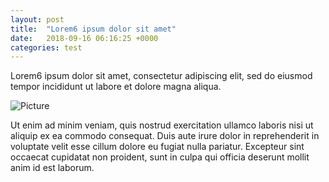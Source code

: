 ```yaml
---
layout: post
title:  "Lorem6 ipsum dolor sit amet"
date:   2018-09-16 06:16:25 +0000
categories: test
---
```


Lorem6 ipsum dolor sit amet, consectetur adipiscing elit, sed do eiusmod tempor incididunt ut labore et dolore magna aliqua.

![Picture](https://upload.wikimedia.org/wikipedia/en/7/7d/Lenna_%28test_image%29.png)

Ut enim ad minim veniam, quis nostrud exercitation ullamco laboris nisi ut aliquip ex ea commodo consequat. Duis aute irure dolor in reprehenderit in voluptate velit esse cillum dolore eu fugiat nulla pariatur. Excepteur sint occaecat cupidatat non proident, sunt in culpa qui officia deserunt mollit anim id est laborum.

